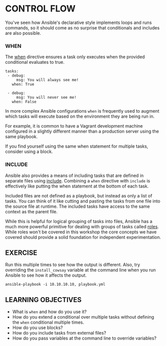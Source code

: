 # CONTROL FLOW

You've seen how Ansible's declarative style implements loops and runs commands,
so it should come as no surprise that conditionals and includes are also
possible.

### WHEN

The [when] directive ensures a task only executes when the provided conditional
evaluates to true.

```
tasks:
 - debug:
     msg: You will always see me!
   when: True

 - debug:
     msg: You will never see me!
   when: False
```

In more complex Ansible configurations `when` is frequently used to augment
which tasks will execute based on the environment they are being run in.

For example, it is common to have a Vagrant development machine configured in
a slightly different manner than a production server using the same playbook.

If you find yourself using the same when statement for multiple tasks, consider
using a block.

### INCLUDE

Ansible also provides a means of including tasks that are defined in separate
files using [include]. Combining a `when` directive with `include` is
effectively like putting the when statement at the bottom of each task.

Included files are not defined as a playbook, but instead as only a list of
tasks. You can think of it like cutting and pasting the tasks from one file
into the source file at runtime. The included tasks have access to the same
context as the parent file.

While this is helpful for logical grouping of tasks into files, Ansible has a
much more powerful primitive for dealing with groups of tasks called [roles].
While roles won't be covered in this workshop the core concepts we have covered
should provide a solid foundation for independent experimentation.

## EXERCISE

Run this multiple times to see how the output is different. Also, try overriding
the `install_cowsay` variable at the command line when you run Ansible to see
how it affects the output.

```
ansible-playbook -i 10.10.10.10, playbook.yml
```

## LEARNING OBJECTIVES

- What is `when` and how do you use it?
- How do you extend a conditional over multiple tasks without defining the
  `when` conditional multiple times.
- How do you use blocks?
- How do you include tasks from external files?
- How do you pass variables at the command line to override variables?

[when]: http://docs.ansible.com/ansible/playbooks_conditionals.html#the-when-statement
[roles]: http://docs.ansible.com/ansible/playbooks_roles.html#roles
[Blocks]: http://docs.ansible.com/ansible/playbooks_blocks.html
[include]: http://docs.ansible.com/ansible/playbooks_roles.html#task-include-files-and-encouraging-reuse
